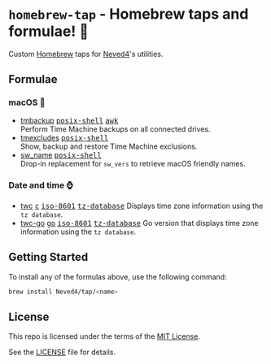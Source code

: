 # `homebrew-tap` - Homebrew taps and formulae! 💎

Custom [Homebrew] taps for [Neved4]'s utilities.

## Formulae

### macOS 

- [tmbackup] [<kbd>posix-shell</kbd>] [<kbd>awk</kbd>]  
  Perform Time Machine backups on all connected drives.
- [tmexcludes] [<kbd>posix-shell</kbd>]  
  Show, backup and restore Time Machine exclusions.
- [sw_name] [<kbd>posix-shell</kbd>]  
  Drop-in replacement for `sw_vers` to retrieve macOS friendly names.

### Date and time ⌚️

- [twc] [<kbd>c</kbd>] [<kbd>iso-8601</kbd>] [<kbd>tz-database</kbd>]
  Displays time zone information using the `tz database`.
- [twc-go] [<kbd>go</kbd>] [<kbd>iso-8601</kbd>] [<kbd>tz-database</kbd>]
  Go version that displays time zone information using the `tz database`.

## Getting Started

To install any of the formulas above, use the following command:

```sh
brew install Neved4/tap/<name>
```

## License

This repo is licensed under the terms of the [MIT License].

See the [LICENSE](LICENSE) file for details.

[<kbd>awk</kbd>]: https://github.com/onetrueawk/awk
[<kbd>c</kbd>]: https://www.iso.org/standard/74528.html
[<kbd>go</kbd>]: https://go.dev/
[<kbd>iso-8601</kbd>]: https://www.iso.org/iso-8601-date-and-time-format.html
[<kbd>posix-shell</kbd>]: https://pubs.opengroup.org/onlinepubs/9699919799/utilities/V3_chap02.html
[<kbd>tz-database</kbd>]: https://www.iana.org/time-zones
[Homebrew]: https://brew.sh/
[MIT License]: https://opensource.org/license/mit/
[Neved4]: https://github.com/Neved4
[sw_name]: https://github.com/Neved4/sw_name
[tmbackup]: https://github.com/Neved4/tmbackup
[tmexcludes]: https://github.com/Neved4/tmexcludes
[twc-go]: https://github.com/Neved4/twc-go
[twc]: https://github.com/Neved4/twc
